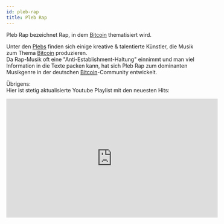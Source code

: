 ```yaml
---
id: pleb-rap
title: Pleb Rap
---
```


Pleb Rap bezeichnet Rap, in dem [Bitcoin](../b/bitcoin) thematisiert wird.

Unter den [Plebs](pleb) finden sich einige kreative & talentierte Künstler, die Musik zum Thema [Bitcoin](../b/bitcoin) produzieren.  
Da Rap-Musik oft eine "Anti-Establishment-Haltung" einnimmt und man viel Information in die Texte packen kann, hat sich Pleb Rap zum dominanten Musikgenre in der deutschen [Bitcoin](../b/bitcoin)-Community entwickelt.

Übrigens:  
Hier ist stetig aktualisierte Youtube Playlist mit den neuesten Hits:

<iframe width="560" height="315" src="https://www.youtube-nocookie.com/embed/videoseries?list=PL71GuimkMEjwWzpQxX4x_pAWO0knVvyon" title="YouTube video player" frameborder="0" allow="accelerometer; autoplay; clipboard-write; encrypted-media; gyroscope; picture-in-picture" allowfullscreen></iframe>
